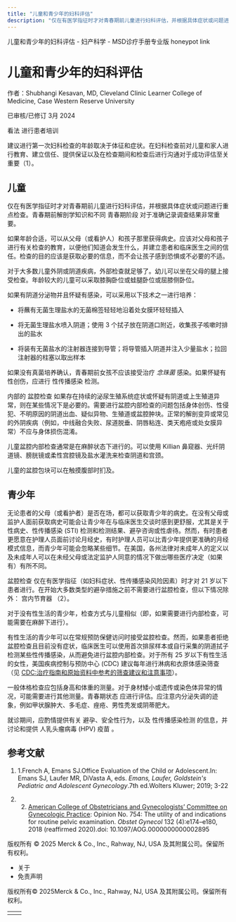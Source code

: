 ```yaml
---
title: "儿童和青少年的妇科评估"
description: "仅在有医学指征时才对青春期前儿童进行妇科评估，并根据具体症状或问题进行重点检查。青春期前解剖学知识和不同 青春期阶段 对于准确记录调查结果非常重要。"
---
```


﻿儿童和青少年的妇科评估 \- 妇产科学 \- MSD诊疗手册专业版 honeypot link

# 儿童和青少年的妇科评估

作者：Shubhangi Kesavan, MD, Cleveland Clinic Learner College of Medicine, Case Western Reserve University

已审核/已修订 3月 2024

看法 进行患者培训

建议进行第一次妇科检查的年龄取决于体征和症状。在妇科检查前对儿童和家人进行教育、建立信任、提供保证以及在检查期间和检查后进行沟通对于成功评估至关重要（1）。

## 儿童

仅在有医学指征时才对青春期前儿童进行妇科评估，并根据具体症状或问题进行重点检查。青春期前解剖学知识和不同 青春期阶段 对于准确记录调查结果非常重要。

如果年龄合适，可以从父母（或看护人）和孩子那里获得病史。应该对父母和孩子进行有关检查的教育，以便他们知道会发生什么，并建立患者和临床医生之间的信任。检查的目的应该是获取必要的信息，而不会让孩子感到恐惧或不必要的不适。

对于大多数儿童外阴或阴道疾病，外部检查就足够了。幼儿可以坐在父母的腿上接受检查。年龄较大的儿童可以采取膝胸卧位或蛙腿卧位或屈膝侧卧位。

如果有阴道分泌物并且怀疑有感染，可以采用以下技术之一进行培养：

- 将蘸有无菌生理盐水的无菌棉签轻轻地沿着处女膜环轻轻插入

- 将无菌生理盐水喷入阴道；使用 3 个拭子放在阴道口附近，收集孩子咳嗽时排出的盐水

- 将装有无菌盐水的注射器连接到导管；将导管插入阴道并注入少量盐水；拉回注射器的柱塞以取出样本


如果没有真菌培养确认，青春期前女孩不应该接受治疗 _念珠菌_ 感染。如果怀疑有性创伤，应进行 性传播感染 检测。

内部的 盆腔检查 如果存在持续的泌尿生殖系统症状或怀疑有阴道或上生殖道异常，则在某些情况下是必要的。需要进行盆腔内部检查的问题包括身体创伤、性侵犯、不明原因的阴道出血、疑似异物、生殖道或盆腔肿块。正常的解剖变异或常见的外阴疾病（例如，中线融合失败、尿道脱垂、阴唇粘连、类天疱疮或处女膜异常）不应与身体损伤混淆。

儿童盆腔内部检查通常是在麻醉状态下进行的。可以使用 Killian 鼻窥器、光纤阴道镜、膀胱镜或柔性宫腔镜及盐水灌洗来检查阴道和宫颈。

儿童的盆腔包块可以在触摸腹部时扪及。

## 青少年

无论患者的父母（或看护者）是否在场，都可以获取青少年的病史。在没有父母或监护人面前获取病史可能会让青少年在与临床医生交谈时感到更舒服，尤其是关于性病史、性传播感染 (STI) 检测和检测结果、避孕咨询或性虐待。然而，有时患者更愿意在护理人员面前讨论月经史，有时护理人员可以比青少年提供更准确的月经模式信息，而青少年可能会忽略某些细节。在美国，各州法律对未成年人的定义以及未成年人可以在未经父母或法定监护人同意的情况下做出哪些医疗决定（如果有）有所不同。

盆腔检查 仅在有医学指征（如妇科症状、性传播感染风险因素）时才对 21 岁以下患者进行。在开始大多数类型的避孕措施之前不需要进行盆腔检查，但以下情况除外： 宫内节育器 （2）。

对于没有性生活的青少年，检查方式与儿童相似（即，如果需要进行内部检查，可能需要在麻醉下进行）。

有性生活的青少年可以在常规预防保健访问时接受盆腔检查。然而，如果患者拒绝盆腔检查且目前没有症状，临床医生可以使用首次排尿样本或自行采集的阴道拭子检测某些性传播感染，从而避免进行盆腔内部检查。对于所有 25 岁以下有性生活的女性，美国疾病控制与预防中心 (CDC) 建议每年进行淋病和衣原体感染筛查（见 [CDC:治疗指南和原始资料中参考的筛查建议和注意事项](https://www.cdc.gov/std/treatment-guidelines/screening-recommendations.htm)）。

一般体格检查应包括身高和体重的测量。对于身材矮小或遗传或染色体异常的情况，可能需要进行其他测量。青春期状态 应进行评估。应注意内分泌失调的迹象，例如甲状腺肿大、多毛症、痤疮、男性秃发或阴蒂肥大。

就诊期间，应酌情提供有关 避孕、安全性行为，以及 性传播感染检测 的信息，并讨论和提供 人乳头瘤病毒 (HPV) 疫苗 。

## 参考文献

1. 1.French A, Emans SJ.Office Evaluation of the Child or Adolescent.In: Emans SJ, Laufer MR, DiVasta A, eds. _Emans, Laufer, Goldstein's Pediatric and Adolescent Gynecology_.7th ed.Wolters Kluwer; 2019; 3-22

2. 2. [American College of Obstetricians and Gynecologists’ Committee on Gynecologic Practice](https://www.acog.org/clinical/clinical-guidance/committee-opinion/articles/2018/10/the-utility-of-and-indications-for-routine-pelvic-examination): Opinion No. 754: The utility of and indications for routine pelvic examination. _Obstet Gynecol_ 132 (4):e174–e180, 2018 (reaffirmed 2020).doi: 10.1097/AOG.0000000000002895




版权所有 © 2025
Merck & Co., Inc., Rahway, NJ, USA 及其附属公司。保留所有权利。

- 关于
- 免责声明

版权所有© 2025Merck & Co., Inc., Rahway, NJ, USA 及其附属公司。保留所有权利。

|     |     |
| --- | --- |
|  |  |